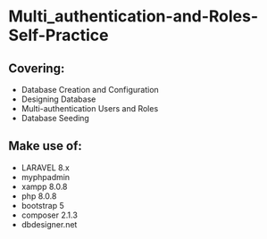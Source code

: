 # Multi_authentication-and-Roles-Self-Practice

## Covering:
- Database Creation and Configuration
- Designing Database
- Multi-authentication Users and Roles
- Database Seeding

## Make use of:
- LARAVEL 8.x
- myphpadmin
- xampp 8.0.8
- php 8.0.8
- bootstrap 5
- composer 2.1.3
- dbdesigner.net
